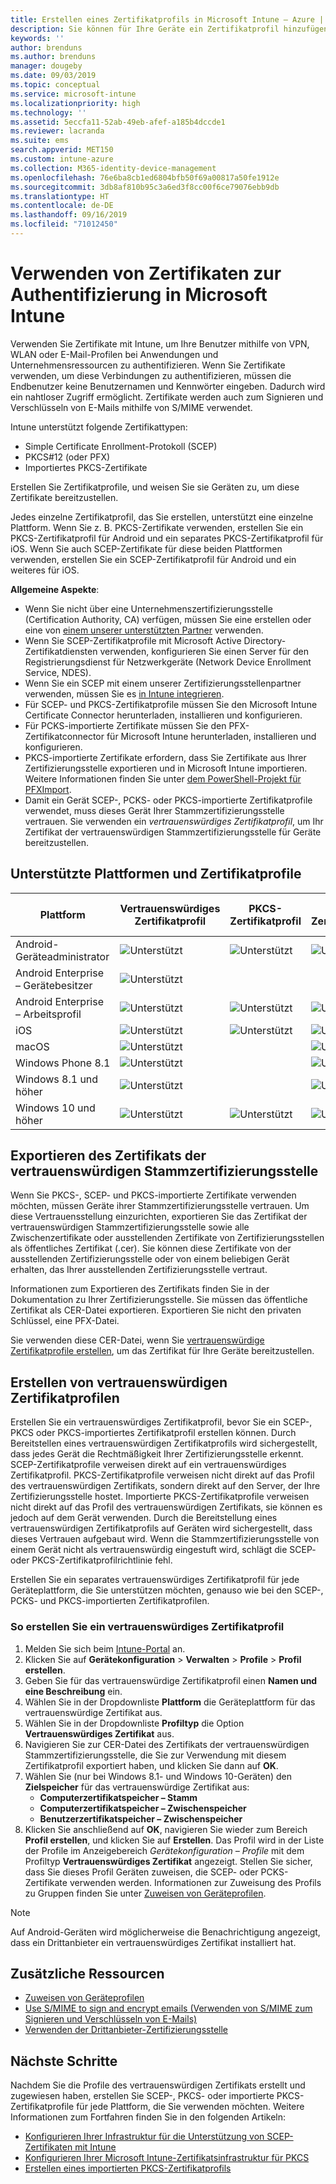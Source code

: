 ```yaml
---
title: Erstellen eines Zertifikatprofils in Microsoft Intune – Azure | Microsoft-Dokumentation
description: Sie können für Ihre Geräte ein Zertifikatprofil hinzufügen oder erstellen, indem Sie eine SCEP- oder PKCS-Zertifikatumgebung konfigurieren, das öffentliche Zertifikat exportieren, das Profil im Azure-Portal erstellen und anschließend den Zertifikatprofilen in Microsoft Intune im Azure-Portal SCEP oder PKCS zuweisen
keywords: ''
author: brenduns
ms.author: brenduns
manager: dougeby
ms.date: 09/03/2019
ms.topic: conceptual
ms.service: microsoft-intune
ms.localizationpriority: high
ms.technology: ''
ms.assetid: 5eccfa11-52ab-49eb-afef-a185b4dccde1
ms.reviewer: lacranda
ms.suite: ems
search.appverid: MET150
ms.custom: intune-azure
ms.collection: M365-identity-device-management
ms.openlocfilehash: 76e6ba8cb1ed6804bfb50f69a00817a50fe1912e
ms.sourcegitcommit: 3db8af810b95c3a6ed3f8cc00f6ce79076ebb9db
ms.translationtype: HT
ms.contentlocale: de-DE
ms.lasthandoff: 09/16/2019
ms.locfileid: "71012450"
---
```

# <a name="use-certificates-for-authentication-in-microsoft-intune"></a>Verwenden von Zertifikaten zur Authentifizierung in Microsoft Intune  

Verwenden Sie Zertifikate mit Intune, um Ihre Benutzer mithilfe von VPN, WLAN oder E-Mail-Profilen bei Anwendungen und Unternehmensressourcen zu authentifizieren. Wenn Sie Zertifikate verwenden, um diese Verbindungen zu authentifizieren, müssen die Endbenutzer keine Benutzernamen und Kennwörter eingeben. Dadurch wird ein nahtloser Zugriff ermöglicht. Zertifikate werden auch zum Signieren und Verschlüsseln von E-Mails mithilfe von S/MIME verwendet.

Intune unterstützt folgende Zertifikattypen:  

- Simple Certificate Enrollment-Protokoll (SCEP)  
- PKCS#12 (oder PFX)  
- Importiertes PKCS-Zertifikate

Erstellen Sie Zertifikatprofile, und weisen Sie sie Geräten zu, um diese Zertifikate bereitzustellen.  

Jedes einzelne Zertifikatprofil, das Sie erstellen, unterstützt eine einzelne Plattform. Wenn Sie z. B. PKCS-Zertifikate verwenden, erstellen Sie ein PKCS-Zertifikatprofil für Android und ein separates PKCS-Zertifikatprofil für iOS. Wenn Sie auch SCEP-Zertifikate für diese beiden Plattformen verwenden, erstellen Sie ein SCEP-Zertifikatprofil für Android und ein weiteres für iOS.  

**Allgemeine Aspekte**:  
- Wenn Sie nicht über eine Unternehmenszertifizierungsstelle (Certification Authority, CA) verfügen, müssen Sie eine erstellen oder eine von [einem unserer unterstützten Partner](certificate-authority-add-scep-overview.md#third-party-certification-authority-partners) verwenden.
- Wenn Sie SCEP-Zertifikatprofile mit Microsoft Active Directory-Zertifikatdiensten verwenden, konfigurieren Sie einen Server für den Registrierungsdienst für Netzwerkgeräte (Network Device Enrollment Service, NDES).
- Wenn Sie ein SCEP mit einem unserer Zertifizierungsstellenpartner verwenden, müssen Sie es [in Intune integrieren](certificate-authority-add-scep-overview.md#set-up-third-party-ca-integration).
- Für SCEP- und PKCS-Zertifikatprofile müssen Sie den Microsoft Intune Certificate Connector herunterladen, installieren und konfigurieren. 
- Für PCKS-importierte Zertifikate müssen Sie den PFX-Zertifikatconnector für Microsoft Intune herunterladen, installieren und konfigurieren.
- PKCS-importierte Zertifikate erfordern, dass Sie Zertifikate aus Ihrer Zertifizierungsstelle exportieren und in Microsoft Intune importieren. Weitere Informationen finden Sie unter [dem PowerShell-Projekt für PFXImport](https://github.com/Microsoft/Intune-Resource-Access/tree/develop/src/PFXImportPowershell).
- Damit ein Gerät SCEP-, PCKS- oder PKCS-importierte Zertifikatprofile verwendet, muss dieses Gerät Ihrer Stammzertifizierungsstelle vertrauen. Sie verwenden ein *vertrauenswürdiges Zertifikatprofil*, um Ihr Zertifikat der vertrauenswürdigen Stammzertifizierungsstelle für Geräte bereitzustellen.  

## <a name="supported-platforms-and-certificate-profiles"></a>Unterstützte Plattformen und Zertifikatprofile  
| Plattform              | Vertrauenswürdiges Zertifikatprofil | PKCS-Zertifikatprofil | SCEP-Zertifikatprofil | Importiertes PKCS-Zertifikatprofil  |
|--|--|--|--|---|
| Android-Geräteadministrator | ![Unterstützt](./media/certificates-configure/green-check.png) | ![Unterstützt](./media/certificates-configure/green-check.png) | ![Unterstützt](./media/certificates-configure/green-check.png)|  ![Unterstützt](./media/certificates-configure/green-check.png) |
| Android Enterprise <br> – Gerätebesitzer   | ![Unterstützt](./media/certificates-configure/green-check.png) |   |  |   |
| Android Enterprise <br> – Arbeitsprofil    | ![Unterstützt](./media/certificates-configure/green-check.png) | ![Unterstützt](./media/certificates-configure/green-check.png) | ![Unterstützt](./media/certificates-configure/green-check.png) | ![Unterstützt](./media/certificates-configure/green-check.png) |
| iOS                   | ![Unterstützt](./media/certificates-configure/green-check.png) | ![Unterstützt](./media/certificates-configure/green-check.png) | ![Unterstützt](./media/certificates-configure/green-check.png) | ![Unterstützt](./media/certificates-configure/green-check.png) |
| macOS                 | ![Unterstützt](./media/certificates-configure/green-check.png) |   |![Unterstützt](./media/certificates-configure/green-check.png)|![Unterstützt](./media/certificates-configure/green-check.png)|
| Windows Phone 8.1     |![Unterstützt](./media/certificates-configure/green-check.png)  |  | ![Unterstützt](./media/certificates-configure/green-check.png)| ![Unterstützt](./media/certificates-configure/green-check.png) |
| Windows 8.1 und höher |![Unterstützt](./media/certificates-configure/green-check.png)  |  |![Unterstützt](./media/certificates-configure/green-check.png) |   |
| Windows 10 und höher  | ![Unterstützt](./media/certificates-configure/green-check.png) | ![Unterstützt](./media/certificates-configure/green-check.png) | ![Unterstützt](./media/certificates-configure/green-check.png) | ![Unterstützt](./media/certificates-configure/green-check.png) |

## <a name="export-the-trusted-root-ca-certificate"></a>Exportieren des Zertifikats der vertrauenswürdigen Stammzertifizierungsstelle  
Wenn Sie PKCS-, SCEP- und PKCS-importierte Zertifikate verwenden möchten, müssen Geräte ihrer Stammzertifizierungsstelle vertrauen. Um diese Vertrauensstellung einzurichten, exportieren Sie das Zertifikat der vertrauenswürdigen Stammzertifizierungsstelle sowie alle Zwischenzertifikate oder ausstellenden Zertifikate von Zertifizierungsstellen als öffentliches Zertifikat (.cer). Sie können diese Zertifikate von der ausstellenden Zertifizierungsstelle oder von einem beliebigen Gerät erhalten, das Ihrer ausstellenden Zertifizierungsstelle vertraut.  

Informationen zum Exportieren des Zertifikats finden Sie in der Dokumentation zu Ihrer Zertifizierungsstelle. Sie müssen das öffentliche Zertifikat als CER-Datei exportieren.  Exportieren Sie nicht den privaten Schlüssel, eine PFX-Datei.  

Sie verwenden diese CER-Datei, wenn Sie [vertrauenswürdige Zertifikatprofile erstellen](#create-trusted-certificate-profiles), um das Zertifikat für Ihre Geräte bereitzustellen.  

## <a name="create-trusted-certificate-profiles"></a>Erstellen von vertrauenswürdigen Zertifikatprofilen  
Erstellen Sie ein vertrauenswürdiges Zertifikatprofil, bevor Sie ein SCEP-, PKCS oder PKCS-importiertes Zertifikatprofil erstellen können. Durch Bereitstellen eines vertrauenswürdigen Zertifikatprofils wird sichergestellt, dass jedes Gerät die Rechtmäßigkeit Ihrer Zertifizierungsstelle erkennt. SCEP-Zertifikatprofile verweisen direkt auf ein vertrauenswürdiges Zertifikatprofil. PKCS-Zertifikatprofile verweisen nicht direkt auf das Profil des vertrauenswürdigen Zertifikats, sondern direkt auf den Server, der Ihre Zertifizierungsstelle hostet. Importierte PKCS-Zertifikatprofile verweisen nicht direkt auf das Profil des vertrauenswürdigen Zertifikats, sie können es jedoch auf dem Gerät verwenden. Durch die Bereitstellung eines vertrauenswürdigen Zertifikatprofils auf Geräten wird sichergestellt, dass dieses Vertrauen aufgebaut wird. Wenn die Stammzertifizierungsstelle von einem Gerät nicht als vertrauenswürdig eingestuft wird, schlägt die SCEP- oder PKCS-Zertifikatprofilrichtlinie fehl.  

Erstellen Sie ein separates vertrauenswürdiges Zertifikatprofil für jede Geräteplattform, die Sie unterstützen möchten, genauso wie bei den SCEP-, PCKS- und PKCS-importierten Zertifikatprofilen.  


### <a name="to-create-a-trusted-certificate-profile"></a>So erstellen Sie ein vertrauenswürdiges Zertifikatprofil  

1. Melden Sie sich beim [Intune-Portal](https://aka.ms/intuneportal) an.  
2. Klicken Sie auf **Gerätekonfiguration** > **Verwalten** > **Profile** > **Profil erstellen**.  
3. Geben Sie für das vertrauenswürdige Zertifikatprofil einen **Namen und eine Beschreibung** ein.  
4. Wählen Sie in der Dropdownliste **Plattform** die Geräteplattform für das vertrauenswürdige Zertifikat aus.  
5. Wählen Sie in der Dropdownliste **Profiltyp** die Option **Vertrauenswürdiges Zertifikat** aus.  
6. Navigieren Sie zur CER-Datei des Zertifikats der vertrauenswürdigen Stammzertifizierungsstelle, die Sie zur Verwendung mit diesem Zertifikatprofil exportiert haben, und klicken Sie dann auf **OK**.  
7. Wählen Sie (nur bei Windows 8.1- und Windows 10-Geräten) den **Zielspeicher** für das vertrauenswürdige Zertifikat aus:  
   - **Computerzertifikatspeicher – Stamm**
   - **Computerzertifikatspeicher – Zwischenspeicher**
   - **Benutzerzertifikatspeicher – Zwischenspeicher**
8. Klicken Sie anschließend auf **OK**, navigieren Sie wieder zum Bereich **Profil erstellen**, und klicken Sie auf **Erstellen**.
Das Profil wird in der Liste der Profile im Anzeigebereich *Gerätekonfiguration – Profile* mit dem Profiltyp **Vertrauenswürdiges Zertifikat** angezeigt.  Stellen Sie sicher, dass Sie dieses Profil Geräten zuweisen, die SCEP- oder PCKS-Zertifikate verwenden werden. Informationen zur Zuweisung des Profils zu Gruppen finden Sie unter [Zuweisen von Geräteprofilen](device-profile-assign.md).

> [!NOTE]  
> Auf Android-Geräten wird möglicherweise die Benachrichtigung angezeigt, dass ein Drittanbieter ein vertrauenswürdiges Zertifikat installiert hat.  

## <a name="additional-resources"></a>Zusätzliche Ressourcen  
- [Zuweisen von Geräteprofilen](device-profile-assign.md)  
- [Use S/MIME to sign and encrypt emails (Verwenden von S/MIME zum Signieren und Verschlüsseln von E-Mails)](certificates-s-mime-encryption-sign.md)  
- [Verwenden der Drittanbieter-Zertifizierungsstelle](certificate-authority-add-scep-overview.md)  

## <a name="next-steps"></a>Nächste Schritte  
Nachdem Sie die Profile des vertrauenswürdigen Zertifikats erstellt und zugewiesen haben, erstellen Sie SCEP-, PKCS- oder importierte PKCS- Zertifikatprofile für jede Plattform, die Sie verwenden möchten. Weitere Informationen zum Fortfahren finden Sie in den folgenden Artikeln:  
- [Konfigurieren Ihrer Infrastruktur für die Unterstützung von SCEP-Zertifikaten mit Intune](certificates-scep-configure.md)  
- [Konfigurieren Ihrer Microsoft Intune-Zertifikatsinfrastruktur für PKCS](certficates-pfx-configure.md)  
- [Erstellen eines importierten PKCS-Zertifikatprofils](certificates-imported-pfx-configure.md#create-a-pkcs-imported-certificate-profile)  

